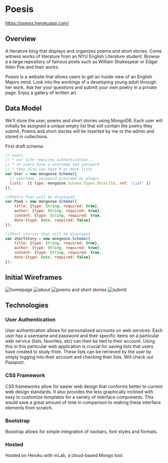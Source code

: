 
# Poesis

https://poesis.herokuapp.com/

## Overview

A literature blog that displays and organizes poems and short stories. Come witness works of literature from an NYU English Literature student. Browse a a large repository of famous poets such as William Shakespear or Edgar Allen Poe and their works.

Poesis is a website that allows users to get an inside view of an English Majors mind. Look into the workings of a developing young adult through her work. Ask her your questions and submit your own poetry in a private page. Enjoy a gallery of written art.


## Data Model

We'll  store the user, poems and short stories using MongoDB. Each user will initially be assigned a unique empty list that will contain the poetry they submit. Poems and short stories will be inserted by me or the admin and stored in collections.

First draft schema:

```javascript
// users
// * our site requires authentication...
// * so users have a username and password
// * they also can have 0 or more lists
var User = new mongoose.Schema({
  // username, password provided by plugin
  lists:  [{ type: mongoose.Schema.Types.ObjectId, ref: 'List' }]
});

//Poetry that will be displayed
var Poem = new mongoose.Schema({
	title: {type: String, required: true},
	author: {type: String, required: true},
	content: {type: String, required: true,
	date:{type: Date, required: false}
});

//Short stories that will be displayed
var shortStory = new mongoose.Schema({
	title: {type: String, required: true},
	author: {type: String, required: true},
	content: {type: String, required: true,
	date:{type: Date, required: false}
});
```

## Initial Wireframes

![homepage](documentation/home.jpg)
![about](documentation/about.jpg)
![poems and short stories](documentation/poems.shortstories.jpg)
![submit](documentation/submit.jpg)

## Technologies

### User Authentication

User authentication allows for personalized accounts on web services. Each user has a username and password and their specific items on a particular web service (lists, favorites, etc) can then be tied to their account. Using this in this particular web application is crucial for saving lists that users have created to study from. These lists can be retrieved by the user by simply logging into their account and checking their lists. Will check out Passport.

### CSS Framework

CSS frameworks allow for easier web design that conforms better to current web design standards. It also provides the less graphically inclined with easy to customize templates for a variety of interface components. This would save a great amount of time in comparison to making these interface elements from scratch. 

### Bootstrap

Boostrap allows for simple integration of navbars, font styles and formats.

### Hosted

Hosted on Heroku with mLab, a cloud-based Mongo tool.

